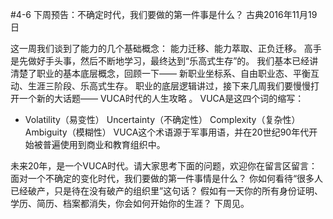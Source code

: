 #4-6 下周预告：不确定时代，我们要做的第一件事是什么？
古典2016年11月19日

这一周我们谈到了能力的几个基础概念：
能力迁移、能力萃取、正负迁移。
高手是先做好手头事，然后不断地学习，最终达到“乐高式生存”的。
我们基本已经讲清楚了职业的基本底层概念，回顾一下——
新职业坐标系、自由职业态、平衡互动、生涯三阶段、乐高式生存。
职业的底层逻辑讲过，接下来几周我们要慢慢打开一个新的大话题—— VUCA时代的人生攻略 。
VUCA是这四个词的缩写：
- Volatility（易变性）
Uncertainty（不确定性）
Complexity（复杂性）
Ambiguity（模糊性）
VUCA这个术语源于军事用语，并在20世纪90年代开始被普遍使用到商业和教育组织中。

未来20年，是一个VUCA时代。请大家思考下面的问题，欢迎你在留言区留言：
面对一个不确定的变化时代，我们要做的第一件事情是什么？
你如何看待“很多人已经破产，只是待在没有破产的组织里”这句话？
假如有一天你的所有身份证明、学历、简历、档案都消失，你会如何开始你的生涯？
下周见。